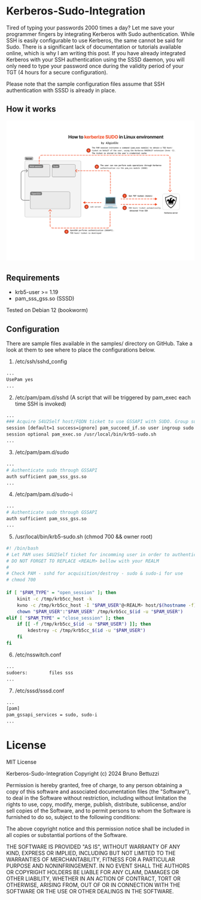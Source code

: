 # Kerberos-Sudo-Integration

Tired of typing your passwords 2000 times a day? Let me save your programmer fingers by integrating Kerberos with Sudo authentication. While SSH is easily configurable to use Kerberos, the same cannot be said for Sudo. There is a significant lack of documentation or tutorials available online, which is why I am writing this post. If you have already integrated Kerberos with your SSH authentication using the SSSD daemon, you will only need to type your password once during the validity period of your TGT (4 hours for a secure configuration).

Please note that the sample configuration files assume that SSH authentication with SSSD is already in place.

## How it works

![Screen](/screenshots/Kerberos-sudo.jpg)

## Requirements
- krb5-user >= 1.19
- pam_sss_gss.so (SSSD)

Tested on Debian 12 (bookworm)

## Configuration

There are sample files available in the samples/ directory on GitHub. Take a look at them to see where to place the configurations below.

1. /etc/ssh/sshd_config

```sh
...
UsePam yes
...
```

2. /etc/pam/pam.d/sshd (A script that will be triggered by pam_exec each time SSH is invoked)

```sh
...
### Acquire S4U2Self host/FQDN ticket to use GSSAPI with SUDO. Group sudo mandatory.
session [default=1 success=ignore] pam_succeed_if.so user ingroup sudo
session optional pam_exec.so /usr/local/bin/krb5-sudo.sh
...
```

3. /etc/pam/pam.d/sudo
```sh
...
# Authenticate sudo through GSSAPI
auth sufficient pam_sss_gss.so
...
```

4. /etc/pam/pam.d/sudo-i
```sh
...
# Authenticate sudo through GSSAPI
auth sufficient pam_sss_gss.so
...
```

5. /usr/local/bin/krb5-sudo.sh (chmod 700 && owner root)
```sh
#! /bin/bash
# Let PAM uses S4U2Self ticket for incomming user in order to authenticate sudo through GSSAPI
# DO NOT FORGET TO REPLACE <REALM> bellow with your REALM 
#
# Check PAM - sshd for acquisition/destroy - sudo & sudo-i for use
# chmod 700

if [ "$PAM_TYPE" = "open_session" ]; then
    kinit -c /tmp/krb5cc_host -k
    kvno -c /tmp/krb5cc_host -I "$PAM_USER"@<REALM> host/$(hostname -f) --out-cache /tmp/krb5cc_$(id -u "$PAM_USER")
    chown "$PAM_USER":"$PAM_USER" /tmp/krb5cc_$(id -u "$PAM_USER")
elif [ "$PAM_TYPE" = "close_session" ]; then
    if [[ -f /tmp/krb5cc_$(id -u "$PAM_USER") ]]; then
        kdestroy -c /tmp/krb5cc_$(id -u "$PAM_USER")
    fi
fi
```

6. /etc/nsswitch.conf
```sh
...
sudoers:        files sss
...
```

7. /etc/sssd/sssd.conf
```sh
...
[pam]
pam_gssapi_services = sudo, sudo-i
...
```

# License
MIT License

Kerberos-Sudo-Integration
Copyright (c) 2024 Bruno Bettuzzi

Permission is hereby granted, free of charge, to any person obtaining a copy
of this software and associated documentation files (the "Software"), to deal
in the Software without restriction, including without limitation the rights
to use, copy, modify, merge, publish, distribute, sublicense, and/or sell
copies of the Software, and to permit persons to whom the Software is
furnished to do so, subject to the following conditions:

The above copyright notice and this permission notice shall be included in all
copies or substantial portions of the Software.

THE SOFTWARE IS PROVIDED "AS IS", WITHOUT WARRANTY OF ANY KIND, EXPRESS OR
IMPLIED, INCLUDING BUT NOT LIMITED TO THE WARRANTIES OF MERCHANTABILITY,
FITNESS FOR A PARTICULAR PURPOSE AND NONINFRINGEMENT. IN NO EVENT SHALL THE
AUTHORS OR COPYRIGHT HOLDERS BE LIABLE FOR ANY CLAIM, DAMAGES OR OTHER
LIABILITY, WHETHER IN AN ACTION OF CONTRACT, TORT OR OTHERWISE, ARISING FROM,
OUT OF OR IN CONNECTION WITH THE SOFTWARE OR THE USE OR OTHER DEALINGS IN THE
SOFTWARE.





